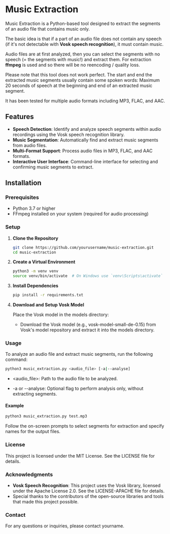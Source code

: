 # Music Extraction

Music Extraction is a Python-based tool designed to extract the segments of an audio file that contains music only.

The basic idea is that if a part of an audio file does not contain any speech (if it's not detectable with **Vosk speech recognition**), it must contain music.

Audio files are at first analyzed, then you can select the segments with no speech (= the segments with music!) and extract them. For extraction **ffmpeg** is used and so there will be no reencoding / quality loss.

Please note that this tool does not work perfect. The start and end the extracted music segments usually contain some spoken words: Maximum 20 seconds of speech at the beginning and end of an extracted music segment.

It has been tested for multiple audio formats including MP3, FLAC, and AAC.
## Features

- **Speech Detection**: Identify and analyze speech segments within audio recordings using the Vosk speech recognition library.
- **Music Segmentation**: Automatically find and extract music segments from audio files.
- **Multi-Format Support**: Process audio files in MP3, FLAC, and AAC formats.
- **Interactive User Interface**: Command-line interface for selecting and confirming music segments to extract.

## Installation

### Prerequisites

- Python 3.7 or higher
- FFmpeg installed on your system (required for audio processing)

### Setup

1. **Clone the Repository**

   ```bash
   git clone https://github.com/yourusername/music-extraction.git
   cd music-extraction
   ```

2. **Create a Virtual Environment**

   ```bash
   python3 -m venv venv
   source venv/bin/activate  # On Windows use `venv\Scripts\activate`
   ```

3. **Install Dependencies**

   ```bash
   pip install -r requirements.txt
   ```

4. **Download and Setup Vosk Model**

    Place the Vosk model in the models directory:

   * Download the Vosk model (e.g., vosk-model-small-de-0.15) from Vosk's model repository and extract it into the models directory.

### Usage

To analyze an audio file and extract music segments, run the following command:

   ```bash
   python3 music_extraction.py <audio_file> [-a|--analyse]
   ```
* <audio_file>: Path to the audio file to be analyzed.

* -a or --analyse: Optional flag to perform analysis only, without extracting segments.


#### Example

   ```bash
   python3 music_extraction.py test.mp3
   ```
Follow the on-screen prompts to select segments for extraction and specify names for the output files.


### License

This project is licensed under the MIT License. See the LICENSE file for details.

### Acknowledgments

* **Vosk Speech Recognition**: This project uses the Vosk library, licensed under the Apache License 2.0. See the LICENSE-APACHE file for details.
* Special thanks to the contributors of the open-source libraries and tools that made this project possible.

### Contact

For any questions or inquiries, please contact yourname.
